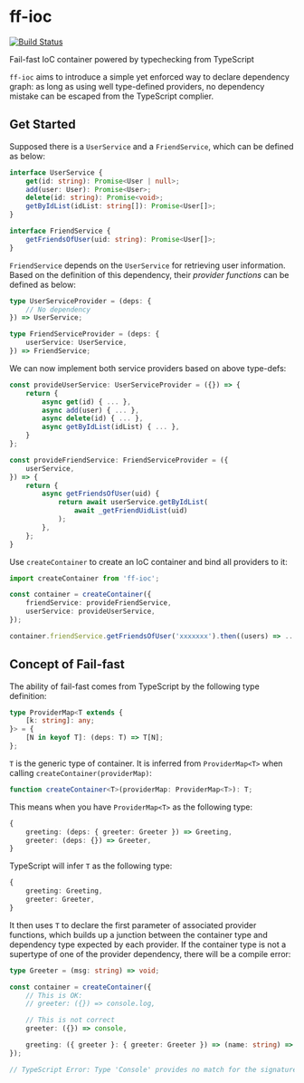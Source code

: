 # ff-ioc

[![Build Status](https://travis-ci.org/nickdoth/ff-ioc.svg?branch=master)](https://travis-ci.org/nickdoth/ff-ioc)

Fail-fast IoC container powered by typechecking from TypeScript

`ff-ioc` aims to introduce a simple yet enforced way to declare dependency graph: as long as using well type-defined providers, no dependency mistake can be escaped from the TypeScript complier.

## Get Started

Supposed there is a `UserService` and a `FriendService`, which can be defined as below:

```typescript
interface UserService {
    get(id: string): Promise<User | null>;
    add(user: User): Promise<User>;
    delete(id: string): Promise<void>;
    getByIdList(idList: string[]): Promise<User[]>;
}

interface FriendService {
    getFriendsOfUser(uid: string): Promise<User[]>;
}
```

`FriendService` depends on the `UserService` for retrieving user information. Based on the definition of this dependency, their _provider functions_ can be defined as below:

```typescript
type UserServiceProvider = (deps: {
    // No dependency
}) => UserService;

type FriendServiceProvider = (deps: {
    userService: UserService,
}) => FriendService;
```

We can now implement both service providers based on above type-defs:

```typescript
const provideUserService: UserServiceProvider = ({}) => {
    return {
        async get(id) { ... },
        async add(user) { ... },
        async delete(id) { ... },
        async getByIdList(idList) { ... },
    }
};

const provideFriendService: FriendServiceProvider = ({
    userService,
}) => {
    return {
        async getFriendsOfUser(uid) {
            return await userService.getByIdList(
                await _getFriendUidList(uid)
            );
        },
    };
}
```

Use `createContainer` to create an IoC container and bind all providers to it:

```typescript
import createContainer from 'ff-ioc';

const container = createContainer({
    friendService: provideFriendService,
    userService: provideUserService,
});

container.friendService.getFriendsOfUser('xxxxxxx').then((users) => ...);
```

## Concept of Fail-fast

<!-- This library (or say code snippet) is nothing magical. It is written with 40+ lines of code in a single file. It creates an plain object with lazy-evaluating getters, which invokes provider functions you bind to the container, and finally use the return value as the injected instance... You can take 2 mins to read the code of `createContainer` and know everything about it ;) -->

The ability of fail-fast comes from TypeScript by the following type definition:

```typescript
type ProviderMap<T extends {
    [k: string]: any;
}> = {
    [N in keyof T]: (deps: T) => T[N];
};
```

`T` is the generic type of container. It is inferred from `ProviderMap<T>` when calling `createContainer(providerMap)`:

```typescript
function createContainer<T>(providerMap: ProviderMap<T>): T;
```

This means when you have `ProviderMap<T>` as the following type:

```typescript
{
    greeting: (deps: { greeter: Greeter }) => Greeting,
    greeter: (deps: {}) => Greeter,
}
```

TypeScript will infer `T` as the following type:

```typescript
{
    greeting: Greeting,
    greeter: Greeter, 
}
```

It then uses `T` to declare the first parameter of associated provider functions, which builds up a junction between the container type and dependency type expected by each provider. If the container type is not a supertype of one of the provider dependency, there will be a compile error:

```typescript
type Greeter = (msg: string) => void;

const container = createContainer({
    // This is OK:
    // greeter: ({}) => console.log,

    // This is not correct
    greeter: ({}) => console,

    greeting: ({ greeter }: { greeter: Greeter }) => (name: string) => greeter(`Hello ${name}`),
});

// TypeScript Error: Type 'Console' provides no match for the signature '(msg: string): void'
```
